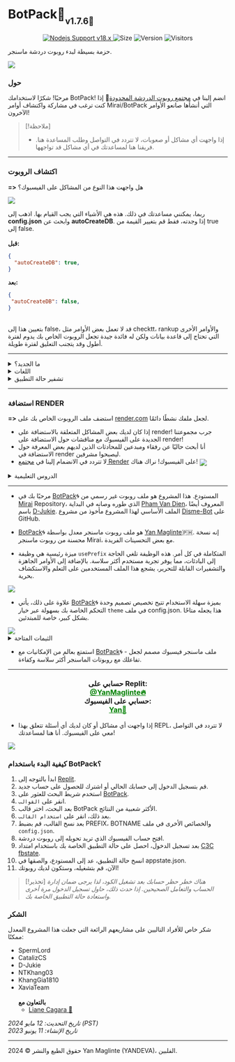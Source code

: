# BotPack🤖<sub><sub>v1.7.6🚀</sub></sub>
<p align="center">
	<a href="https://nodejs.org/dist/v16.20.0">
		<img src="https://img.shields.io/badge/Nodejs%20Support-18.x-brightgreen.svg?style=flat-square" alt="Nodejs Support v18.x">
	</a>
  <img alt="Size" src="https://img.shields.io/github/repo-size/YANDEVA/BotPack.svg?style=flat-square&label=size">
  <img alt="Version" src="https://img.shields.io/badge/dynamic/json?color=brightgreen&label=code%20version&prefix=v&query=%24.version&url=https://github.com/YANDEVA/BotPack/raw/main/package.json&style=flat-square">
  <img alt="Visitors" src="https://visitor-badge.laobi.icu/badge?style=flat-square&page_id=YANDEVA.BotPack">
</p>
حزمة بسيطة لبدء روبوت دردشة ماسنجر.

<img align="center" src="https://i.ibb.co/gMMvsYf/20240125-225244-0000.png"></a>

### حول

مرحبًا! شكرًا لاستخدامك BotPack! انضم إلينا في [مجتمع روبوت الدردشة المحدودة](https://www.facebook.com/groups/178711334798450/?ref=share)🍪 إذا كنت ترغب في مشاركة واكتشاف أوامر Mirai/BotPack التي أنشأها صانعو الأوامر الآخرون!

> [!ملاحظة]
> - إذا واجهت أي مشاكل أو صعوبات، لا تتردد في التواصل وطلب المساعدة هنا. فريقنا هنا لمساعدتك في أي مشاكل قد تواجهها.

---

### اكتشاف الروبوت
__=>__ هل واجهت هذا النوع من المشاكل على الفيسبوك؟

<img align="center" src="https://i.ibb.co/4SChsvH/facebook.jpg">

ربما، يمكنني مساعدتك في ذلك. هذه هي الأشياء التي يجب القيام بها. اذهب إلى **config.json** وابحث عن **autoCreateDB**. إذا وجدته، فقط قم بتغيير القيمة من true إلى false.
<br><br>
__قبل:__
```json
{
  "autoCreateDB": true,
}
```
__بعد:__
```json
{
 "autoCreateDB": false,
}
```
<br>
بتعيين هذا إلى false، قد لا تعمل بعض الأوامر مثل checktt، rankup والأوامر الأخرى التي تحتاج إلى قاعدة بيانات ولكن له فائدة جيدة تجعل الروبوت الخاص بك يدوم لفترة أطول وقد يتجنب التعليق لفترة طويلة.

---

<details>
  <summary>ما الجديد؟</summary>
  
  __التحديث!__
  - تم إصلاح مشكلة العرض.
  - تم إضافة unfont.js
  - تم إضافة sharecontact.js
  - تم إصلاح الأخطاء!
  - تم حل مشكلة HandleReply.js!
</details>

<details>
  <summary>اللغات</summary>
  
> - en = الإنجليزية 
> - vi = الفيتنامية 
> - tl = التاغالوغية 
> - cb = بيسايا/سيبوانو
> - bd = البنغالية 
> - ar = العربية

اذهب إلى ملف config.json وحددها في خاصية اللغة:
```json
{
  "language": "en",
}
```

نبحث عن ترجمة باللغة الفرنسية قام بها شخص محلي! ستكون مساهمتك محل تقدير كبير وسيتم تقديم الإشادات!
</details>

<details>
  <summary>تشفير حالة التطبيق</summary>
  
  ### الأمن 
  هل تواجه مشكلة بشأن سرقة أو اختراق حسابك؟ قد يكون ذلك بسبب حالة التطبيق الخاصة بك التي تمت سرقتها من قبل مستخدمين آخرين. إذا كنت تشعر بعدم الأمان، حاول تعيين *"encryptSt"* إلى *true* في ملف **config.json**.
  
  ```json
  {
    "encrpytSt": true
  }
  ```

  لن يؤثر التشفير على عملية الروبوت وسيجعل حالة التطبيق أصعب للاستخدام من قبل اللصوص والمخترقين. علاوة على ذلك، قد يصبح التطبيق بطيئًا عند فتح appstate.json بعد تشفيره ولكنه يستحق التجربة.
  
</details>

---
### استضافة RENDER
__=>__ استضف ملف الروبوت الخاص بك على [render.com](https://dashboard.render.com) لجعل ملفك نشطًا دائمًا.
- إذا كان لديك بعض المشاكل المتعلقة بالاستضافة على render! جرب مجموعتنا الجديدة على الفيسبوك مع مناقشات حول الاستضافة على render!
- أنا أبحث حاليًا عن رفقاء ومبدعين للمحادثات الذين لديهم بعض المعرفة حول الاستضافة في render ليصبحوا مشرفين.
- لا تتردد في الانضمام إلينا في [مجتمع Render](https://www.facebook.com/groups/7389392131128817/?ref=share) على الفيسبوك! نراك هناك!
[<img align="center" src="https://i.ibb.co/DMXyLm3/Picsart-24-02-14-12-25-06-014.jpg">](https://www.facebook.com/groups/7389392131128817/?ref=share&mibextid=NSMWBT)
</h1>

<details>
  <summary>الدروس التعليمية</summary>

 > __كيفية استضافة BotPack على render.com؟__
 ><br> شاهد الدرس [هنا!](https://www.facebook.com/share/v/JXGAppBJ6A9TNzjb/?mibextid=oFDknk)
 > [<img align="center" src="https://i.ibb.co/wKkZ6Lc/render.jpg">](https://www.facebook.com/share/v/JXGAppBJ6A9TNzjb/?mibextid=oFDknk)
  
</details>

---

- مرحبًا بك في [BotPack](https://replit.com/@YanMaglinte/BotPack)🌀 المستودع. هذا المشروع هو ملف روبوت غير رسمي من [Mirai](https://github.com/m1raibot/miraiv2) Repository، الذي طوره وصانه في البداية [Pham Van Dien](https://github.com/D-Jukie/Disme-Bot.git)، المعروف أيضًا باسم [D-Jukie](https://github.com/D-Jukie). الملف الأساسي لهذا المشروع مأخوذ من مشروع [Disme-Bot](https://github.com/D-Jukie/Disme-Bot.git) على GitHub.

- [BotPack](https://replit.com/@YanMaglinte/BotPack)🌀 هو ملف روبوت ماسنجر معدل بواسطة [Yan Maglinte](https://replit.com/@YanMaglinte)🇵🇭. إنه نسخة محسنة من روبوت ماسنجر Mirai، مع بعض التحسينات الفريدة.

- ميزة رئيسية هي وظيفة `usePrefix` المتكاملة في كل أمر. هذه الوظيفة تلغي الحاجة إلى البادئات، مما يوفر تجربة مستخدم أكثر سلاسة. بالإضافة إلى الأوامر الجاهزة والتشفيرات القابلة للتحرير، يشجع هذا الملف المستخدمين على التعلم والاستكشاف بحرية.
<img align="center" src="https://i.imgur.com/Je8NbDn.jpg"/>

- علاوة على ذلك، يأتي [BotPack](https://replit.com/@YanMaglinte/BotPack)🌀 بميزة سهلة الاستخدام تتيح تخصيص تصميم وحدة التحكم الخاصة بك بسهولة عبر خيار `theme` في ملف config.json. هذا يجعله متاحًا بشكل كبير، خاصة للمبتدئين.
<img align="center" src="https://i.imgur.com/wHD2zXv.jpg"/>

<details>
  <summary>الثيمات المتاحة</summary>
  
> - الأزرق
> - الأكوا
> - الناري
> - البرتقالي
> - الوردي
> - الأحمر
> - الرجعي
> - ضوء الشمس
> - المراهق
> - الصيف
> - الزهرة
> - الشبح
> - الأرجواني
> - قوس قزح
> - المخترق

اذهب إلى `config.json` وحددها في خاصية اللغة:
```json
{
  "DESIGN": {
    "Title": "BotPack",
    "Theme": "Blue",
    "Admin": "YOUR_NAME"
  }
}
```
</details>

- استمتع بعالم من الإمكانيات مع [BotPack](https://replit.com/@YanMaglinte/BotPack)🌀 - ملف ماسنجر فيسبوك مصمم لجعل تفاعلك مع روبوتات الماسنجر أكثر سلاسة وكفاءة.
---
<div align="center">
      <h3>حسابي على Replit:
      <a href="https://replit.com/@YanMaglinte" style="color: green;"><br>@YanMaglinte🔥</a>
        <br>
        حسابي على الفيسبوك:<a href="https://www.facebook.com/yandeva.me?mibextid=b06tZ0" style="color: green;"><br>Yan🚀</a></h3></div>

- إذا واجهت أي مشاكل أو كان لديك أي أسئلة تتعلق بهذا REPL، لا تتردد في التواصل معي على الفيسبوك. أنا هنا لمساعدتك!

<img align="center" src="https://i.ibb.co/pnm38zY/yanmaglinte.png"/>

### **كيفية البدء باستخدام BotPack؟**

1. ابدأ بالتوجه إلى [Replit](https://replit.com).
2. قم بتسجيل الدخول إلى حسابك الحالي أو اشترك للحصول على حساب جديد.
3. استخدم شريط البحث للعثور على [BotPack](https://replit.com/@YanMaglinte/BotPack).
4. انقر على `القوالب`.
5. بعد البحث، اختر قالب BotPack الأكثر شعبية من النتائج.
6. بعد ذلك، انقر على `استخدام القالب`.
7. بعد نسخ القالب، قم بضبط PREFIX، BOTNAME والخصائص الأخرى في ملف `config.json`.
8. افتح حساب الفيسبوك الذي تريد تحويله إلى روبوت دردشة.
9. بعد تسجيل الدخول، احصل على حالة التطبيق الخاصة بك باستخدام امتداد [C3C fbstate](https://github.com/c3cbot/c3c-fbstate/archive/refs/tags/1.5.zip).
10. انسخ حالة التطبيق، عد إلى المستودع، والصقها في appstate.json.
11. الآن، قم بتشغيله، وستكون لديك روبوتك!

> [!تحذير]
> *هناك خطر حظر حسابك بعد تشغيل الكود، لذا يرجى ضمان إدارة الحساب والتعامل الصحيحين. إذا حدث ذلك، حاول تسجيل الدخول مرة أخرى واستعادة حالة التطبيق الخاصة بك.*

### الشكر
شكر خاص للأفراد التاليين على مشاريعهم الرائعة التي جعلت هذا المشروع المعدل ممكنًا:
- SpermLord
- CatalizCS
- D-Jukie
- NTKhang03
- KhangGia1810
- XaviaTeam
<br><br> __بالتعاون مع__
  - [Liane Cagara 🎀](https://www.facebook.com/nealiana.kaye.cagara?mibextid=ZbWKwL)

_تاريخ التحديث: 12 مايو 2024 (PST)<br>تاريخ الإنشاء: 11 يونيو 2023_

---
حقوق الطبع والنشر © 2024 Yan Maglinte (YANDEVA)، الفلبين.<br>